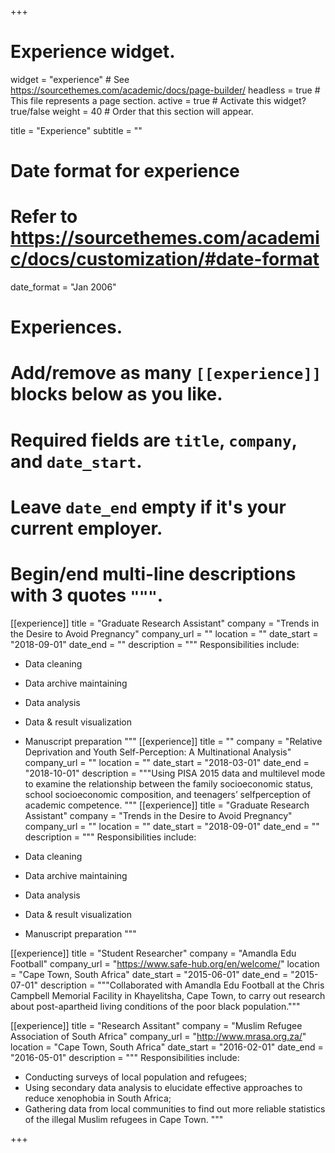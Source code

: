 +++
# Experience widget.
widget = "experience"  # See https://sourcethemes.com/academic/docs/page-builder/
headless = true  # This file represents a page section.
active = true  # Activate this widget? true/false
weight = 40  # Order that this section will appear.

title = "Experience"
subtitle = ""

# Date format for experience
#   Refer to https://sourcethemes.com/academic/docs/customization/#date-format
date_format = "Jan 2006"

# Experiences.
#   Add/remove as many `[[experience]]` blocks below as you like.
#   Required fields are `title`, `company`, and `date_start`.
#   Leave `date_end` empty if it's your current employer.
#   Begin/end multi-line descriptions with 3 quotes `"""`.


[[experience]]
  title = "Graduate Research Assistant"
  company = "Trends in the Desire to Avoid Pregnancy"
  company_url = ""
  location = ""
  date_start = "2018-09-01"
  date_end = ""
  description = """
  Responsibilities include:
  
  * Data cleaning
  * Data archive maintaining
  * Data analysis
  * Data & result visualization
  * Manuscript preparation
  """
  [[experience]]
  title = ""
  company = "Relative Deprivation and Youth Self-Perception: A Multinational Analysis"
  company_url = ""
  location = ""
  date_start = "2018-03-01"
  date_end = "2018-10-01"
  description = """Using PISA 2015 data and multilevel mode to examine the relationship between the family socioeconomic status, school socioeconomic composition, and teenagers’ selfperception of academic competence.
  """
[[experience]]
  title = "Graduate Research Assistant"
  company = "Trends in the Desire to Avoid Pregnancy"
  company_url = ""
  location = ""
  date_start = "2018-09-01"
  date_end = ""
  description = """
  Responsibilities include:
  
  * Data cleaning
  * Data archive maintaining
  * Data analysis
  * Data & result visualization
  * Manuscript preparation
  """

 [[experience]]
  title = "Student Researcher"
  company = "Amandla Edu Football"
  company_url = "https://www.safe-hub.org/en/welcome/"
  location = "Cape Town, South Africa"
  date_start = "2015-06-01"
  date_end = "2015-07-01"
  description = """Collaborated with Amandla Edu Football at the Chris Campbell Memorial Facility in Khayelitsha, Cape Town, to carry out research about post-apartheid living conditions of the poor black population."""

[[experience]]
  title = "Research Assitant"
  company = "Muslim Refugee Association of South Africa"
  company_url = "http://www.mrasa.org.za/"
  location = "Cape Town, South Africa"
  date_start = "2016-02-01"
  date_end = "2016-05-01"
  description = """
  Responsibilities include:
  
  * Conducting surveys of local population and refugees;
  * Using secondary data analysis to elucidate effective approaches to reduce xenophobia in South Africa;
  * Gathering data from local communities to find out more reliable statistics of the illegal Muslim refugees in Cape Town.
  """


+++
